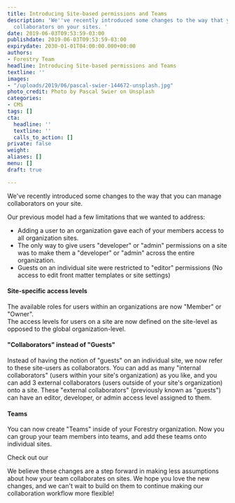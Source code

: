 ```yaml
---
title: Introducing Site-based permissions and Teams
description: 'We''ve recently introduced some changes to the way that you can manage
  collaborators on your sites. '
date: 2019-06-03T09:53:59-03:00
publishdate: 2019-06-03T09:53:59-03:00
expirydate: 2030-01-01T04:00:00.000+00:00
authors:
- Forestry Team
headline: Introducing Site-based permissions and Teams
textline: ''
images:
- "/uploads/2019/06/pascal-swier-144672-unsplash.jpg"
photo_credit: Photo by Pascal Swier on Unsplash
categories:
- CMS
tags: []
cta:
  headline: ''
  textline: ''
  calls_to_action: []
private: false
weight: 
aliases: []
menu: []
draft: true

---
```

We've recently introduced some changes to the way that you can manage collaborators on your site.

Our previous model had a few limitations that we wanted to address:

* Adding a user to an organization gave each of your members access to all organization sites.
* The only way to give users "developer" or "admin" permissions on a site was to make them a "developer" or "admin" across the entire organization.
* Guests on an individual site were restricted to "editor" permissions (No access to edit front matter templates or site settings)

#### Site-specific access levels

The available roles for users within an organizations are now "Member" or "Owner".  
The access levels for users on a site are now defined on the site-level as opposed to the global organization-level.

#### "Collaborators" instead of "Guests"

Instead of having the notion of "guests" on an individual site, we now refer to these site-users as collaborators. You can add as many "internal collaborators" (users within your site's organization) as you like, and you can add 3 external collaborators (users outside of your site's organization) onto a site. These "external collaborators" (previously known as "guests") can have an editor, developer, or admin access level assigned to them.

#### Teams

You can now create "Teams" inside of your Forestry organization. Now you can group your team members into teams, and add these teams onto individual sites.

Check out our 

We believe these changes are a step forward in making less assumptions about how your team collaborates on sites. We hope you love the new changes, and we can't wait to build on them to continue making our collaboration workflow more flexible!